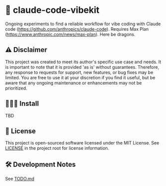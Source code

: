 # 📂 claude-code-vibekit

Ongoing experiments to find a reliable workflow for vibe coding with Claude code (https://github.com/anthropics/claude-code). Requires Max Plan (https://www.anthropic.com/news/max-plan). Here be dragons.

## ⚠️ Disclaimer

This project was created to meet its author's specific use case and needs. It is important to note that it is provided 'as is' without guarantees. Therefore, any response to requests for support, new features, or bug fixes may be limited. You are free to use it at your discretion if you find it useful, but be aware that any ongoing maintenance or enhancements may not be prioritized.

## 👨🏻‍💻 Install

TBD

## 📜 License

This project is open-sourced software licensed under the MIT License. See [LICENSE](LICENSE) in the project root for license information.

## 🛠️ Development Notes

See [TODO.md](TODO.md)

